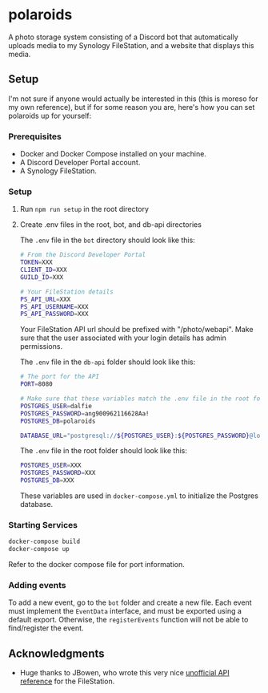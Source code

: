 # polaroids

A photo storage system consisting of a Discord bot that automatically uploads
media to my Synology FileStation, and a website that displays this media.

## Setup

I'm not sure if anyone would actually be interested in this (this is moreso for
my own reference), but if for some reason you are, here's how you can
set polaroids up for yourself:

### Prerequisites

- Docker and Docker Compose installed on your machine.
- A Discord Developer Portal account.
- A Synology FileStation.

### Setup

1. Run `npm run setup` in the root directory

2. Create .env files in the root, bot, and db-api directories

   The `.env` file in the `bot` directory should look like this:

   ```sh
   # From the Discord Developer Portal
   TOKEN=XXX
   CLIENT_ID=XXX
   GUILD_ID=XXX

   # Your FileStation details
   PS_API_URL=XXX
   PS_API_USERNAME=XXX
   PS_API_PASSWORD=XXX
   ```

   Your FileStation API url should be prefixed with "/photo/webapi". Make sure
   that the user associated with your login details has admin permissions.

   The `.env` file in the `db-api` folder should look like this:

   ```sh
   # The port for the API
   PORT=8080

   # Make sure that these variables match the .env file in the root folder.
   POSTGRES_USER=dalfie
   POSTGRES_PASSWORD=ang900962116628Aa!
   POSTGRES_DB=polaroids

   DATABASE_URL="postgresql://${POSTGRES_USER}:${POSTGRES_PASSWORD}@localhost:5432/${POSTGRES_DB}"
   ```

   The `.env` file in the root folder should look like this:

   ```sh
   POSTGRES_USER=XXX
   POSTGRES_PASSWORD=XXX
   POSTGRES_DB=XXX
   ```

   These variables are used in `docker-compose.yml` to initialize the Postgres database.

### Starting Services

```bash
docker-compose build
docker-compose up
```

Refer to the docker compose file for port information.

### Adding events

To add a new event, go to the `bot` folder and create a new file. Each event
must implement the `EventData` interface, and must be exported using a default
export. Otherwise, the `registerEvents` function will not be able to
find/register the event.

## Acknowledgments

- Huge thanks to JBowen, who wrote this very nice [unofficial API
  reference](https://blog.jbowen.dev/synology/photostation/api/) for the
  FileStation.
